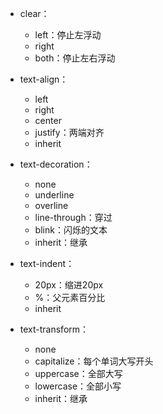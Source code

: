 * clear：
  * left：停止左浮动
  * right
  * both：停止左右浮动

* text-align：
  * left
  * right
  * center
  * justify：两端对齐
  * inherit
* text-decoration：
  * none
  * underline
  * overline
  * line-through：穿过
  * blink：闪烁的文本
  * inherit：继承
* text-indent：
  * 20px：缩进20px
  * %：父元素百分比
  * inherit
* text-transform：
  * none
  * capitalize：每个单词大写开头
  * uppercase：全部大写
  * lowercase：全部小写
  * inherit：继承

